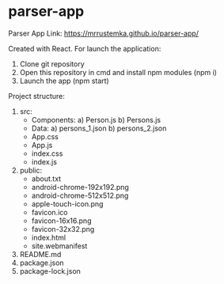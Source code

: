 # parser-app

Parser App
Link: https://mrrustemka.github.io/parser-app/ 

Created with React. For launch the application:

1. Clone git repository
2. Open this repository in cmd and install npm modules (npm i)
3. Launch the app (npm start)

Project structure:

1. src:
   - Components:
     a) Person.js
     b) Persons.js
   - Data:
     a) persons_1.json
     b) persons_2.json
   - App.css
   - App.js
   - index.css
   - index.js
2. public:
   - about.txt
   - android-chrome-192x192.png
   - android-chrome-512x512.png
   - apple-touch-icon.png
   - favicon.ico
   - favicon-16x16.png
   - favicon-32x32.png
   - index.html
   - site.webmanifest
3. README.md
4. package.json
5. package-lock.json
